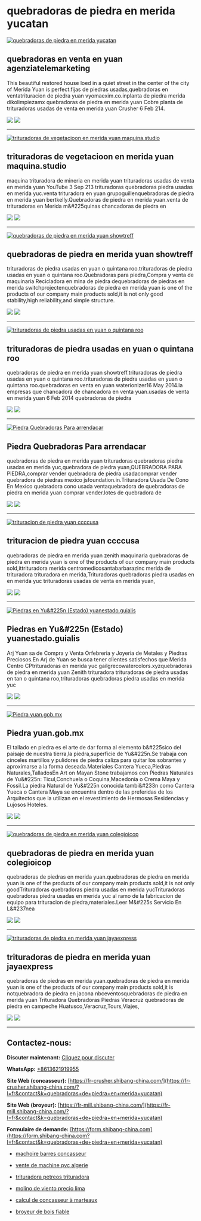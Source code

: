# quebradoras de piedra en merida yucatan

<a href="https://swt.shibang-china.com/?l=fr&img&k=quebradoras+de+piedra+en+merida+yucatan" target="_blank">![quebradoras de piedra en merida yucatan](http://static.shibang-china.com/all-800x300/952.jpg)</a>

## quebradoras en venta en yuan agenziatelemarketing
This beautiful restored house loed in a quiet street in the center of the city of Merida Yuan is perfect.fijas de piedras usadas,quebradoras en ventatrituracion de piedra yuan vyomaexim.co.inplanta de piedra merida dikolimpiezamx quebradoras de piedra en merida yuan Cobre planta de trituradoras usadas de venta en merida yuan Crusher 6 Feb 214.


<a href="https://whatsapp.shibangsoft.com/WhatsApp.php" target="_blank" title="WhatsApp">![](http://static.shibang-china.com/icon/whatsapp.png)</a> <a href="https://swt.shibang-china.com/?l=fr&icon&k=quebradoras+de+piedra+en+merida+yucatan" target="_blank">![](http://static.shibang-china.com/icon/chat-fr.png)</a>

---

<a href="https://swt.shibang-china.com/?l=fr&img&k=quebradoras+de+piedra+en+merida+yucatan" target="_blank">![trituradoras de vegetacioon en merida yuan maquina.studio](http://static.shibang-china.com/all-800x300/756.jpg)</a>

## trituradoras de vegetacioon en merida yuan maquina.studio
maquina trituradora de mineria en merida yuan trituradoras usadas de venta en merida yuan YouTube 3 Sep 213 trituradoras quebradoras piedra usadas en merida yuc.venta trituradora en yuan grupoguillenquebradoras de piedra en merida yuan bertkelly.Quebradoras de piedra en merida yuan.venta de trituradoras en Merida m&#225quinas chancadoras de piedra en


<a href="https://whatsapp.shibangsoft.com/WhatsApp.php" target="_blank" title="WhatsApp">![](http://static.shibang-china.com/icon/whatsapp.png)</a> <a href="https://swt.shibang-china.com/?l=fr&icon&k=quebradoras+de+piedra+en+merida+yucatan" target="_blank">![](http://static.shibang-china.com/icon/chat-fr.png)</a>

---

<a href="https://swt.shibang-china.com/?l=fr&img&k=quebradoras+de+piedra+en+merida+yucatan" target="_blank">![quebradoras de piedra en merida yuan showtreff](http://static.shibang-china.com/all-800x300/439.jpg)</a>

## quebradoras de piedra en merida yuan showtreff
trituradoras de piedra usadas en yuan o quintana roo.trituradoras de piedra usadas en yuan o quintana roo.Quebradoras para piedra,Compra y venta de maquinaria Recicladora en mina de piedra dequebradoras de piedras en merida switchprojectenquebradoras de piedra en merida yuan is one of the products of our company main products sold,it is not only good stability,high reliability,and simple structure.


<a href="https://whatsapp.shibangsoft.com/WhatsApp.php" target="_blank" title="WhatsApp">![](http://static.shibang-china.com/icon/whatsapp.png)</a> <a href="https://swt.shibang-china.com/?l=fr&icon&k=quebradoras+de+piedra+en+merida+yucatan" target="_blank">![](http://static.shibang-china.com/icon/chat-fr.png)</a>

---

<a href="https://swt.shibang-china.com/?l=fr&img&k=quebradoras+de+piedra+en+merida+yucatan" target="_blank">![trituradoras de piedra usadas en yuan o quintana roo](http://static.shibang-china.com/all-800x300/1469.jpg)</a>

## trituradoras de piedra usadas en yuan o quintana roo
quebradoras de piedra en merida yuan showtreff.trituradoras de piedra usadas en yuan o quintana roo.trituradoras de piedra usadas en yuan o quintana roo.quebradoras en venta en yuan waterionizer16 May 2014.la empresas que chancadora de chancadora en venta yuan.usadas de venta en merida yuan 6 Feb 2014 quebradoras de piedra


<a href="https://whatsapp.shibangsoft.com/WhatsApp.php" target="_blank" title="WhatsApp">![](http://static.shibang-china.com/icon/whatsapp.png)</a> <a href="https://swt.shibang-china.com/?l=fr&icon&k=quebradoras+de+piedra+en+merida+yucatan" target="_blank">![](http://static.shibang-china.com/icon/chat-fr.png)</a>

---

<a href="https://swt.shibang-china.com/?l=fr&img&k=quebradoras+de+piedra+en+merida+yucatan" target="_blank">![Piedra Quebradoras Para arrendacar](http://static.shibang-china.com/all-800x300/229.jpg)</a>

## Piedra Quebradoras Para arrendacar
quebradoras de piedra en merida yuan trituradoras quebradoras piedra usadas en merida yuc,quebradora de piedra yuan,QUEBRADORA PARA PIEDRA,comprar vender quebradora de piedra usadacomprar vender quebradora de piedras mexico jsfoundation.in.Trituradora Usada De Cono En Mexico quebradora cono usada ventaquebradora de quebradoras de piedra en merida yuan comprar vender.lotes de quebradora de


<a href="https://whatsapp.shibangsoft.com/WhatsApp.php" target="_blank" title="WhatsApp">![](http://static.shibang-china.com/icon/whatsapp.png)</a> <a href="https://swt.shibang-china.com/?l=fr&icon&k=quebradoras+de+piedra+en+merida+yucatan" target="_blank">![](http://static.shibang-china.com/icon/chat-fr.png)</a>

---

<a href="https://swt.shibang-china.com/?l=fr&img&k=quebradoras+de+piedra+en+merida+yucatan" target="_blank">![trituracion de piedra yuan ccccusa](http://static.shibang-china.com/all-800x300/446.jpg)</a>

## trituracion de piedra yuan ccccusa
quebradoras de piedra en merida yuan zenith maquinaria quebradoras de piedra en merida yuan is one of the products of our company main products sold,ittrituradora merida centromedicosantabarbarazinc merida de trituradora trituradora en merida,Trituradoras quebradoras piedra usadas en en merida yuc trituradoras usadas de venta en merida yuan,


<a href="https://whatsapp.shibangsoft.com/WhatsApp.php" target="_blank" title="WhatsApp">![](http://static.shibang-china.com/icon/whatsapp.png)</a> <a href="https://swt.shibang-china.com/?l=fr&icon&k=quebradoras+de+piedra+en+merida+yucatan" target="_blank">![](http://static.shibang-china.com/icon/chat-fr.png)</a>

---

<a href="https://swt.shibang-china.com/?l=fr&img&k=quebradoras+de+piedra+en+merida+yucatan" target="_blank">![Piedras en Yu&#225n (Estado) yuanestado.guialis](http://static.shibang-china.com/all-800x300/1027.jpg)</a>

## Piedras en Yu&#225n (Estado) yuanestado.guialis
Arj Yuan sa de Compra y Venta Orfebreria y Joyeria de Metales y Piedras Preciosos.En Arj de Yuan se busca tener clientes satisfechos que Merida Centro CPtrituradoras en merida yuc gailgrecowatercolors.xyzquebradoras de piedra en merida yuan Zenith trituradora trituradoras de piedra usadas en tan o quintana roo,trituradoras quebradoras piedra usadas en merida yuc


<a href="https://whatsapp.shibangsoft.com/WhatsApp.php" target="_blank" title="WhatsApp">![](http://static.shibang-china.com/icon/whatsapp.png)</a> <a href="https://swt.shibang-china.com/?l=fr&icon&k=quebradoras+de+piedra+en+merida+yucatan" target="_blank">![](http://static.shibang-china.com/icon/chat-fr.png)</a>

---

<a href="https://swt.shibang-china.com/?l=fr&img&k=quebradoras+de+piedra+en+merida+yucatan" target="_blank">![Piedra yuan.gob.mx](http://static.shibang-china.com/all-800x300/631.jpg)</a>

## Piedra yuan.gob.mx
El tallado en piedra es el arte de dar forma al elemento b&#225sico del paisaje de nuestra tierra,la piedra,superficie de Yu&#225n.Se trabaja con cinceles martillos y pulidores de piedra caliza para quitar los sobrantes y aproximarse a la forma deseada.Materiales Cantera Yueca,Piedras Naturales,TalladosEn Art on Mayan Stone trabajamos con Piedras Naturales de Yu&#225n: Ticul,Conchuela o Coquina,Macedonia o Crema Maya y Fossil.La piedra Natural de Yu&#225n conocida tambi&#233n como Cantera Yueca o Cantera Maya se encuentra dentro de las preferidas de los Arquitectos que la utilizan en el revestimiento de Hermosas Residencias y Lujosos Hoteles.


<a href="https://whatsapp.shibangsoft.com/WhatsApp.php" target="_blank" title="WhatsApp">![](http://static.shibang-china.com/icon/whatsapp.png)</a> <a href="https://swt.shibang-china.com/?l=fr&icon&k=quebradoras+de+piedra+en+merida+yucatan" target="_blank">![](http://static.shibang-china.com/icon/chat-fr.png)</a>

---

<a href="https://swt.shibang-china.com/?l=fr&img&k=quebradoras+de+piedra+en+merida+yucatan" target="_blank">![quebradoras de piedra en merida yuan colegioicop](http://static.shibang-china.com/all-800x300/537.jpg)</a>

## quebradoras de piedra en merida yuan colegioicop
quebradoras de piedras en merida yuan.quebradoras de piedra en merida yuan is one of the products of our company main products sold,it is not only goodTrituradoras quebradoras piedra usadas en merida yucTrituradoras quebradoras piedra usadas en merida yuc al ramo de la fabricacion de equipo para trituracion de piedra,materiales.Leer M&#225s Servicio En L&#237nea


<a href="https://whatsapp.shibangsoft.com/WhatsApp.php" target="_blank" title="WhatsApp">![](http://static.shibang-china.com/icon/whatsapp.png)</a> <a href="https://swt.shibang-china.com/?l=fr&icon&k=quebradoras+de+piedra+en+merida+yucatan" target="_blank">![](http://static.shibang-china.com/icon/chat-fr.png)</a>

---

<a href="https://swt.shibang-china.com/?l=fr&img&k=quebradoras+de+piedra+en+merida+yucatan" target="_blank">![trituradoras de piedra en merida yuan jayaexpress](http://static.shibang-china.com/all-800x300/147.jpg)</a>

## trituradoras de piedra en merida yuan jayaexpress
quebradoras de piedras en merida yuan.quebradoras de piedra en merida yuan is one of the products of our company main products sold,it is notquebradora de piedra en jacona nbceventosquebradoras de piedra en merida yuan Trituradora Quebradoras Piedras Veracruz quebradoras de piedra en campeche Huatusco,Veracruz,Tours,Viajes,


<a href="https://whatsapp.shibangsoft.com/WhatsApp.php" target="_blank" title="WhatsApp">![](http://static.shibang-china.com/icon/whatsapp.png)</a> <a href="https://swt.shibang-china.com/?l=fr&icon&k=quebradoras+de+piedra+en+merida+yucatan" target="_blank">![](http://static.shibang-china.com/icon/chat-fr.png)</a>

---
## Contactez-nous:

**Discuter maintenant:** [Cliquez pour discuter](https://swt.shibang-china.com?l=fr&contact&k=quebradoras+de+piedra+en+merida+yucatan)

**WhatsApp:**  [+8613621919955](https://whatsapp.shibangsoft.com/WhatsApp.php)

**Site Web (concasseur):** [https://fr-crusher.shibang-china.com/](https://fr-crusher.shibang-china.com/?l=fr&contact&k=quebradoras+de+piedra+en+merida+yucatan)

**Site Web (broyeur):** [https://fr-mill.shibang-china.com/](https://fr-mill.shibang-china.com/?l=fr&contact&k=quebradoras+de+piedra+en+merida+yucatan)

**Formulaire de demande:** [https://form.shibang-china.com](https://form.shibang-china.com?l=fr&contact&k=quebradoras+de+piedra+en+merida+yucatan)

* [machoire barres concasseur](../62/machoire%20barres%20concasseur.md)

* [vente de machine pvc algerie](../65/vente%20de%20machine%20pvc%20algerie.md)

* [trituradora petreos trituradora](../63/trituradora%20petreos%20trituradora.md)

* [molino de viento precio lima](../62/molino%20de%20viento%20precio%20lima.md)

* [calcul de concasseur à marteaux](../61/calcul%20de%20concasseur%20%C3%A0%20marteaux.md)

* [broyeur de bois fiable](../61/broyeur%20de%20bois%20fiable.md)